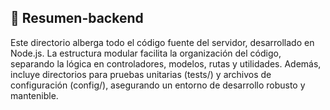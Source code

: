 ## 📝 Resumen-backend
Este directorio alberga todo el código fuente del servidor, desarrollado en Node.js. La estructura modular facilita la organización del código, separando la lógica en controladores, modelos, rutas y utilidades. Además, incluye directorios para pruebas unitarias (tests/) y archivos de configuración (config/), asegurando un entorno de desarrollo robusto y mantenible.